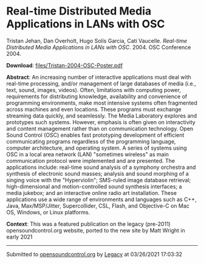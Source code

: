 # Real-time Distributed Media Applications in LANs with OSC

Tristan Jehan, Dan Overholt, Hugo Solís Garcia, Cati Vaucelle. *Real-time Distributed Media Applications in LANs with OSC*. 2004.  OSC Conference 2004. 

**Download**: [files/Tristan-2004-OSC-Poster.pdf](../files/Tristan-2004-OSC-Poster.pdf)

**Abstract**: An increasing number of interactive applications must deal with real-time processing, and/or management of large databases of media (i.e., text, sound, images, videos). Often, limitations with computing power, requirements for distributing knowledge, availability and convenience of programming environments, make most intensive systems often fragmented across machines and even locations. These programs must exchange streaming data quickly, and seamlessly. The Media Laboratory explores and prototypes such systems. However, emphasis is often given on interactivity and content management rather than on communication technology. Open Sound Control (OSC) enables fast prototyping development of efficient communicating programs regardless of the programming language, computer architecture, and operating system. A series of systems using OSC in a local area network (LAN) "sometimes wireless" as main communication protocol were implemented and are presented. The applications include: real-time sound analysis of a symphony orchestra and synthesis of electronic sound masses; analysis and sound morphing of a singing voice with the "Hyperviolin"; SMS-ruled image database retrieval; high-dimensional and motion-controlled sound synthesis interfaces; a media jukebox; and an interactive online radio art installation. These applications use a wide range of environments and languages such as C++, Java, Max/MSP/Jitter, Supercollider, CSL, Flash, and Objective-C on Mac OS, Windows, or Linux platforms.

**Context**: This was a featured publication on the legacy (pre-2011) opensoundcontrol.org website, ported to the new site by Matt Wright in early 2021

---
Submitted to [opensoundcontrol.org](https://opensoundcontrol.org) by [Legacy](https://web.archive.org) at 03/26/2021 17:03:32

